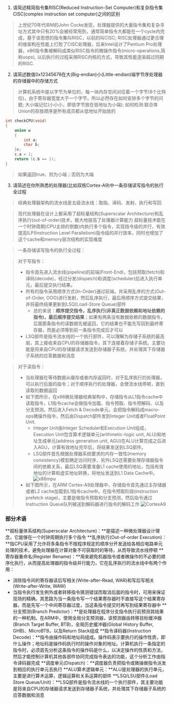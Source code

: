 1. 请简述精简指令集RISC(Reduced Instruction-Set Computer)和复杂指令集CISC(complex instruction set computer)之间的区别
> 上世纪70年代IBM的John Cocke发现，处理器提供的大量指令集和复杂寻址方式其中只有20%会被经常用到，通常简单指令大都能在一个cycle内完成，基于该思想的指令集叫RISC，以前的叫CISC;
> RISC处理器通过更合理的维架构在性能上打败了CISC处理器，后来Intel设计了Pentium Pro处理器，x86指令集被解码成类似RISC指令的微操作指令(micro-operations,简称uops),
> 以后执行的过程采用RISC内核的方式，导致其性能逐渐超过同期的RISC.

2. 请简述数值0x12345678在大(Big-endian)小(Little-endian)端字节序处理器的存储器中的存储方式
> 计算机系统中是以字节为单位的，每一块内存空间对应着一个字节(8个比特位)，由于寄存器宽度大于一个字节，所以必然存在如何安排多个字节的问题;
> 大小端记忆(小小小，即低字节放在低地址为小端); 如何检测:联合体Union的存放顺序是所有成员都从低地址开始放的
```c
int checkCPU(void)
{
    union w
    {
        int a;
        char b;
    }c;
    c.a = 1;
    return (c.b == 1);
}
```
> 如果返回true，则为小端；否则为大端

3. 请简述在你所熟悉的处理器(比如双核Cortex-A9)中一条存储读写指令的执行全过程
> 经典处理器架构的流水线是五级流水线：取指、译码、发射、执行和写回

> 现代处理器在设计上都采用了超标量结构(Superscalar Architecture)和乱序执行(out-of-order)技术，极大地提高了处理器计算能力
> 超标量技术能在一个时钟周期(CPU主频的倒数)内执行多个指令，实现指令级的并行，有效提高ILP(Instruction Level Parallelism)指令级的并行效率，同时也增加了这个cache和memory层次结构的实现难度

> 一条存储读写指令的执行全过程：

> 对于写指令：
> - 指令首先进入流水线(pipeline)的前端(Front-End)，包括预取(fetch)和译码(decode)，经过分发(dispatch)和调度(scheduler)后进入执行单元，最后提交执行结果。
> - 所有的指令采用顺序方式(In-Order)通过前端，并采用乱序的方式(Out-of-Order, OOO)进行发射，然后乱序执行，最后用顺序方式提交结果，并将最终结果更新到LSQ(Load-Store Queue)部件
>   - 总的来说：**顺序提交指令，乱序执行(非真正数据依赖和地址依赖的指令)，最后顺序提交结果**；如果有两条没有数据依赖的数据指令，后面那条指令的读数据先被返回，它的结果也不能先写回到最终寄存器，而是必须等到前一条指令完成后才可以
> - LSQ部件是指令流水线的一个执行部件，可以理解为存储子系统的最高层，其上接收来自CPU的存储器指令，其下连接着存储子系统。主要功能是将来自CPU的存储器请求发送到存储器子系统，并处理其下存储器子系统的应答数据和消息

> 对于读指令：
> - 当处理器在等待数据从缓存或者内存返回时，对于乱序执行的处理器，可以执行后面的指令；对于顺序执行的处理器，会使流水线停顿，直到读取的数据返回
> - 如下图所示，在x86微处理器经典架构中，存储指令从L1指令cache中读取指令，L1指令cache会做指令加载、指令预取、指令预解码、以及分支预测。然后进入Fetch & Decode单元，会把指令解码成macro-ops微操作指令，然后由Dispatch部件发到Integer Unit或者FloatPoint Unit.
>   - Integer Unit由Integer Scheduler和Execution Unit组成，Execution Unit包含算术逻辑单元(arithmetic-logic unit, ALU)和地址生成单元(address generation unit, AGU)在ALU计算完成之后进入AGU，计算有效地址完毕后，将结果发送到LSQ部件。
>   - LSQ部件首先根据处理器系统要求的内存一致性(memory consistency)模型确定访问时序，另外LSQ还需要处理存储器指令间的依赖关系，最后LSQ需要准备L1 cache使用的地址，包括有效地址的计算和虚实地址转换，将地址发送到L1 Data Cache中。
>     ![x86mpu](https://github.com/RocketKernel/LinuxKernelGo/blob/master/pic/x86mpu.png)
> - 如下图所示，在ARM Cortex-A9处理器中，存储指令首先通过主存储器或者L2 cache加载到L1指令cache中。在指令预取阶段(instruction prefetch stage)，主要是做指令预取和分支预测，然后指令通过Instruction Queue队列被送到解码器进行指令的解码工作
>     ![CortexA9](https://github.com/RocketKernel/LinuxKernelGo/blob/master/pic/Cortex_A9.png)

### 部分术语
**超标量体系结构(Superscalar Architecture)：**是描述一种微处理器设计理念，它能够在一个时钟周期执行多个指令
**乱序执行(Out-of-order Execution)：**指CPU采用了允许将多条指令不按程序规定的顺序分开发送给各相应电路单元处理的技术，避免处理器在计算对象不可获取时的等待，从而导致流水线停顿
**寄存器重命名(Register Rename)：**用来避免机器指令或者微操作的不必要的顺序化执行，从而提高处理器的指令级并行能力，它在乱序执行的流水线中有两个作用：
  - 消除指令间的寄存器读后写相关(Write-after-Read, WAR)和写后写相关(Write-after-Write, WAW)
  - 当指令执行发生例外或者转移指令猜测错误而取消后面的指令时，可用来保证现场的精确。其思路为当一条指令写一个结果寄存器时不直接写这个结果寄存器，而是先写一个中间寄存器过度，当这条指令提交时再写到结果寄存器中
**分支预测(Branch Predictor)：**是处理器在程序分支指令执行前预测其结果的一种机制。在ARM中，使用全局分支预测器，该预测器由转移目标缓冲器(Branch Target Buffer, BTB)，全局历史缓冲器(Global History Buffer, GHB)、MicroBTB，以及Return Stack组成
**指令译码器(Instruction Decode)：**指令由操作码和地址码组成。操作码表示要执行的操作性质，即什么操作；地址码是操作码执行时的操作对象的地址。计算机执行一条指定的指令时，必须首先分析这条指令的操作码是什么，以决定操作的性质和方法，然后才能控制计算机其他各部件协同完成指令表达的功能，这个分析工作由指令译码器完成
**调度单元(Dispatch)：**调度器负责把指令或微操做指令派发到相应的执行单元去执行
**ALU算术逻辑单元：**ALU是处理器的执行单元，主要是进行算术运算，逻辑运算和关系运算的部件
**LSQ/LSU部件(Load Store Queue/Unit)：**LSQ部件是指令流水线的一个执行部件，其主要功能是将来自CPU的存储器请求发送到存储器子系统，并处理其下存储器子系统的应答数据和消息
